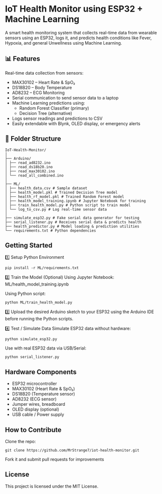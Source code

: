 # IoT Health Monitor using ESP32 + Machine Learning
A smart health monitoring system that collects real-time data from wearable sensors using an ESP32, logs it, and predicts health conditions like Fever, Hypoxia, and general Unwellness using Machine Learning.



## 📊 Features
Real-time data collection from sensors:


- MAX30102 – Heart Rate & SpO₂
- DS18B20 – Body Temperature
- AD8232 – ECG Monitoring
- Serial communication to send sensor data to a laptop
- Machine Learning predictions using:
  - Random Forest Classifier (primary)
  - Decision Tree (alternative)
- Logs sensor readings and predictions to CSV
- Easily extendable with Blynk, OLED display, or emergency alerts

## 📂 Folder Structure

```
IoT-Health-Monitor/
│
├── Arduino/
│ ├── read_ad8232.ino
│ ├── read_ds18b20.ino
│ ├── read_max30102.ino
│ └── read_all_combined.ino
│
├── ML/
│ ├── health_data.csv # Sample dataset
│ ├── health_model.pkl # Trained Decision Tree model
│ ├── health_rf_model.pkl # Trained Random Forest model
│ ├── health_model_training.ipynb # Jupyter Notebook for training
│ ├── train_health_model.py # Python script to train model
│ └── log_to_csv.py # Log real-time sensor data
│
├── simulate_esp32.py # Fake serial data generator for testing
├── serial_listener.py # Receives serial data & predicts health
├── health_predictor.py # Model loading & prediction utilities
└── requirements.txt # Python dependencies
```
## Getting Started
1️⃣  Setup Python Environment
```
pip install -r ML/requirements.txt
```
2️⃣  Train the Model (Optional)
Using Jupyter Notebook: ML/health_model_training.ipynb

Using Python script:

```
python ML/train_health_model.py
```
3️⃣  Upload the desired Arduino sketch to your ESP32 using the Arduino IDE before running the Python scripts.

4️⃣ Test / Simulate Data
Simulate ESP32 data without hardware:
```
python simulate_esp32.py
```
Use with real ESP32 data via USB/Serial:

```
python serial_listener.py
```
## Hardware Components
- ESP32 microcontroller
- MAX30102 (Heart Rate & SpO₂)
- DS18B20 (Temperature sensor)
- AD8232 (ECG sensor)
- Jumper wires, breadboard
- OLED display (optional)
- USB cable / Power supply

## How to Contribute
Clone the repo:
```
git clone https://github.com/MrStrange7/iot-health-monitor.git
```
Fork it and submit pull requests for improvements

## License
This project is licensed under the MIT License.
